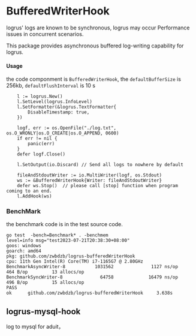 # BufferedWriterHook
logrus' logs are known to be synchronous, logrus may occur Performance issues in concurrent scenarios.

This package provides asynchronous buffered log-writing capability for logrus.

#### Usage
the code componment is  `BufferedWriterHook`,
the `defaultBufferSize` is 256kb, `defaultFlushInterval` is 10 s
```
    l := logrus.New()
	l.SetLevel(logrus.InfoLevel)
	l.SetFormatter(&logrus.TextFormatter{
		DisableTimestamp: true,
	})

	logf, err := os.OpenFile("./log.txt", os.O_WRONLY|os.O_CREATE|os.O_APPEND, 0600)
	if err != nil {
		panic(err)
	}
	defer logf.Close()

	l.SetOutput(io.Discard) // Send all logs to nowhere by default

	fileAndStdoutWriter := io.MultiWriter(logf, os.Stdout)
	ws := &BufferedWriterHook{Writer: fileAndStdoutWriter}
	defer ws.Stop()  // please call [stop] function when program  coming to an end.
	l.AddHook(ws)
```

### BenchMark

the benchmark code is in the test source code.

 ```
go test  -bench=Benchmark* . -benchmem
level=info msg="test2023-07-21T20:38:30+08:00"
goos: windows
goarch: amd64
pkg: github.com/zwbdzb/logrus-bufferedWriterHook
cpu: 11th Gen Intel(R) Core(TM) i7-1165G7 @ 2.80GHz
BenchmarkAsyncWriter-8           1031562              1127 ns/op             464 B/op         13 allocs/op
BenchmarkSyncWriter-8              64758             16479 ns/op             496 B/op         15 allocs/op
PASS
ok      github.com/zwbdzb/logrus-bufferedWriterHook     3.638s
 ```


##  logrus-mysql-hook

log to mysql for aduit，


